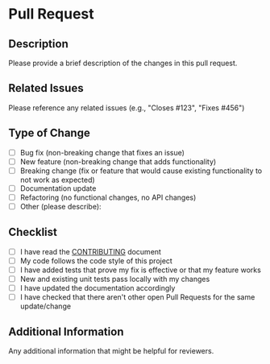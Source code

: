 # Pull Request

## Description
Please provide a brief description of the changes in this pull request.

## Related Issues
Please reference any related issues (e.g., "Closes #123", "Fixes #456")

## Type of Change
- [ ] Bug fix (non-breaking change that fixes an issue)
- [ ] New feature (non-breaking change that adds functionality)
- [ ] Breaking change (fix or feature that would cause existing functionality to not work as expected)
- [ ] Documentation update
- [ ] Refactoring (no functional changes, no API changes)
- [ ] Other (please describe):

## Checklist
- [ ] I have read the [CONTRIBUTING](../CONTRIBUTING.md) document
- [ ] My code follows the code style of this project
- [ ] I have added tests that prove my fix is effective or that my feature works
- [ ] New and existing unit tests pass locally with my changes
- [ ] I have updated the documentation accordingly
- [ ] I have checked that there aren't other open Pull Requests for the same update/change

## Additional Information
Any additional information that might be helpful for reviewers.
